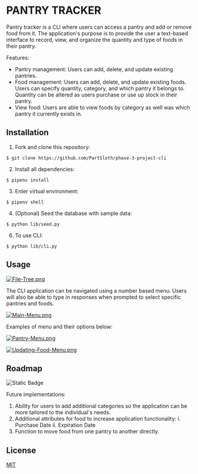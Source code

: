 # PANTRY TRACKER
Pantry tracker is a CLI where users can access a pantry and add or remove food from it. The application's purpose is to provide the user a text-based interface to record, view, and organize the quantity and type of foods in their pantry.

Features:
 - Pantry management: Users can add, delete, and update existing pantries.
 - Food management: Users can add, delete, and update existing foods. Users can specify quantity, category, and which pantry it belongs to. Quantity can be altered as users purchase or use up stock in their pantry.
 - View food: Users are able to view foods by category as well was which pantry it currently exists in.

## Installation

1.  Fork and clone this repository:

`$ git clone https://github.com/PartSloth/phase-3-project-cli`

2.  Install all dependencies:

`$ pipenv install`

3.  Enter virtual environment:

`$ pipenv shell`

4.  (Optional) Seed the database with sample data:

`$ python lib/seed.py`

6.  To use CLI:

`$ python lib/cli.py`

## Usage
[![File-Tree.png](https://i.postimg.cc/R0QDmwRD/File-Tree.png)](https://postimg.cc/SXRr72H6)

The CLI application can be navigated using a number based menu. Users will also be able to type in responses when prompted to select specific pantries and foods.

[![Main-Menu.png](https://i.postimg.cc/WztW0CPB/Main-Menu.png)](https://postimg.cc/bSc9h6rg)

Examples of menu and their options below:

[![Pantry-Menu.png](https://i.postimg.cc/tTqm47vC/Pantry-Menu.png)](https://postimg.cc/Tysck2XZ)

[![Updating-Food-Menu.png](https://i.postimg.cc/ZRwsBZXP/Updating-Food-Menu.png)](https://postimg.cc/bD294Xyd)
  
## Roadmap

![Static Badge](https://img.shields.io/badge/05%2F17%2F24-blue)

Future implementations:

1. Ability for users to add additional categories so the application can be more tailored to the individual's needs.
2. Additional attributes for food to increase application functionality:
	i. Purchase Date
	ii. Expiration Date
3. Function to move food from one pantry to another directly.
  
## License

[MIT](https://choosealicense.com/licenses/mit/)